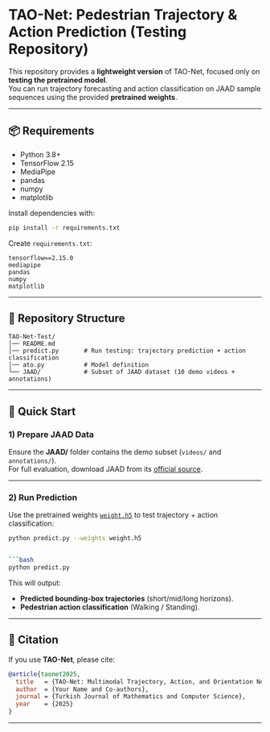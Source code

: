 # TAO-Net: Pedestrian Trajectory & Action Prediction (Testing Repository)

This repository provides a **lightweight version** of TAO-Net, focused only on **testing the pretrained model**.  
You can run trajectory forecasting and action classification on JAAD sample sequences using the provided **pretrained weights**.

---

## 📦 Requirements

- Python 3.8+
- TensorFlow 2.15
- MediaPipe
- pandas
- numpy
- matplotlib

Install dependencies with:

```bash
pip install -r requirements.txt
```

Create `requirements.txt`:

```
tensorflow==2.15.0
mediapipe
pandas
numpy
matplotlib
```

---

## 📂 Repository Structure

```
TAO-Net-Test/
│── README.md
│── predict.py       # Run testing: trajectory prediction + action classification
│── ato.py           # Model definition
└── JAAD/            # Subset of JAAD dataset (10 demo videos + annotations)

```

---

## 🚀 Quick Start

### 1) Prepare JAAD Data
Ensure the **JAAD/** folder contains the demo subset (`videos/` and `annotations/`).  
For full evaluation, download JAAD from its [official source](https://data.nvision2.eecs.yorku.ca/JAAD_dataset/).

---

### 2) Run Prediction
Use the pretrained weights [`weight.h5`](https://drive.google.com/file/d/1Wb8Jh46_M5lzV-a603ruT8XiiR9wCmVb/view?usp=sharing) to test trajectory + action classification:

```bash
python predict.py --weights weight.h5


```bash
python predict.py
```

This will output:
- **Predicted bounding-box trajectories** (short/mid/long horizons).
- **Pedestrian action classification** (Walking / Standing).

---

## 🧾 Citation

If you use **TAO-Net**, please cite:

```bibtex
@article{taonet2025,
  title   = {TAO-Net: Multimodal Trajectory, Action, and Orientation Network for Pedestrian Forecasting},
  author  = {Your Name and Co-authors},
  journal = {Turkish Journal of Mathematics and Computer Science},
  year    = {2025}
}
```

---

